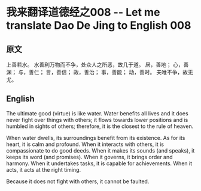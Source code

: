 # 我来翻译道德经之008 -- Let me translate Dao De Jing to English 008

## 原文

上善若水。
水善利万物而不争，处众人之所恶，故几于道。
居，善地；
心，善渊；
与，善仁；
言，善信；
政，善治；
事，善能；
动，善时。
夫唯不争，故无尤。

## English

The ultimate good (virtue) is like water.
Water benefits all lives and it does never fight over things with others; 
it flows towards lower positions and is humbled in sights of others; therefore, it is the closest to the rule of heaven.

When water dwells, its surroundings benefit from its existence.
As for its heart, it is calm and profound.
When it interacts with others, it is compassionate to do good deeds.
When it makes its sounds (and speaks), it keeps its word (and promises).
When it governs, it brings order and harmony.
When it undertakes tasks, it is capable for achievements.
When it acts, it acts at the right timing.

Because it does not fight with others, it cannot be faulted.
